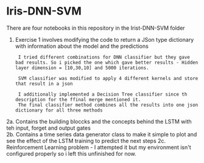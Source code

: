 # Iris-DNN-SVM

There are four notebooks in this repository in the Irist-DNN-SVM folder

1. Exercise 1 involves modifying the code to return a JSon type dictionary with information about the model and the predictions

        I tried different combinations for DNN classifier but they gave bad results. So i picked the one which gave better results - Hidden layer dimension = [10,30,10] and 5000 iterations.  

        SVM classifier was modified to apply 4 different kernels and store that result in a json   

        I additionally implemented a Decision Tree classifier since th description for the ffinal merge mentioned it.  
        The final classifier method combines all the results into one json dictionary for all three methods

2a. Contains the building bloccks and the concepts behind the LSTM with teh input, forget and output gates  
2b. Contains a time series data generator class to make it simple to plot and see the effect of the LSTM training to predict the next steps
2c. Reinforcement Learning problem - I attempted it but my environment isn't configured properly so i left this unfinished for now.



